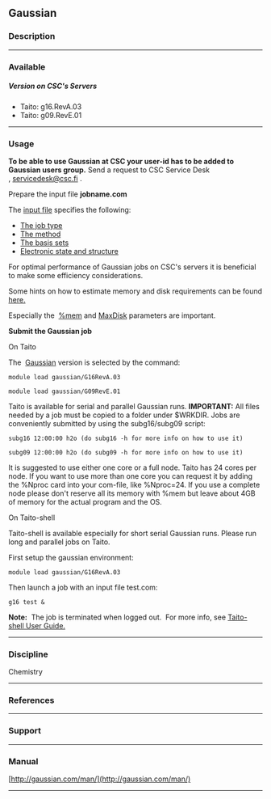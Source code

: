 ## Gaussian

### Description

* * *

### Available

##### Version on CSC's Servers

*   Taito: g16.RevA.03
*   Taito: g09.RevE.01

* * *

### Usage

**To be able to use Gaussian at CSC your user-id has to be added to Gaussian users group.** Send a request to CSC Service Desk , servicedesk@csc.fi .

Prepare the input file **jobname.com**

The [input file](http://gaussian.com/input/) specifies the following:

*   [The job type](http://gaussian.com/capabilities/?tabid=1)
*   [The method](http://gaussian.com/capabilities/?tabid=0)
*   [The basis sets](http://gaussian.com/basissets/)
*   [Electronic state and structure](http://gaussian.com/molspec/)

For optimal performance of Gaussian jobs on CSC's servers it is beneficial to make some efficiency considerations.

Some hints on how to estimate memory and disk requirements can be found [here.](http://gaussian.com/running/?tabid=3)

Especially the  [%mem](http://gaussian.com/running/?tabid=3) and [MaxDisk](http://gaussian.com/maxdisk/) parameters are important.

**Submit the Gaussian job**

On Taito

The  [Gaussian](http://gaussian.com/techsupport/) version is selected by the command:

    module load gaussian/G16RevA.03

    module load gaussian/G09RevE.01     

Taito is available for serial and parallel Gaussian runs. **IMPORTANT:** All files needed by a job must be copied to a folder under $WRKDIR. Jobs are conveniently submitted by using the subg16/subg09 script:

    subg16 12:00:00 h2o (do subg16 -h for more info on how to use it)

    subg09 12:00:00 h2o (do subg09 -h for more info on how to use it)

It is suggested to use either one core or a full node. Taito has 24 cores per node. If you want to use more than one core you can request it by adding the %Nproc card into your com-file, like %Nproc=24. If you use a complete node please don't reserve all its memory with %mem but leave about 4GB of memory for the actual program and the OS.

On Taito-shell

Taito-shell is available especially for short serial Gaussian runs. Please run long and parallel jobs on Taito.

First setup the gaussian environment:

    module load gaussian/G16RevA.03

Then launch a job with an input file test.com:

    g16 test &  
  
**Note:**  The job is terminated when logged out.  For more info, see [Taito-shell User Guide.](https://research.csc.fi/taito-shell-user-guide)

* * *

### Discipline

Chemistry  

* * *

### References

* * *

### Support

* * *

### Manual

[http://gaussian.com/man/](http://gaussian.com/man/)

* * *